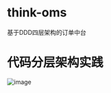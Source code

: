 # think-oms
基于DDD四层架构的订单中台

# 代码分层架构实践
![image](https://github.com/user-attachments/assets/51593795-74c6-4c3d-8dd0-1edf68975115)

